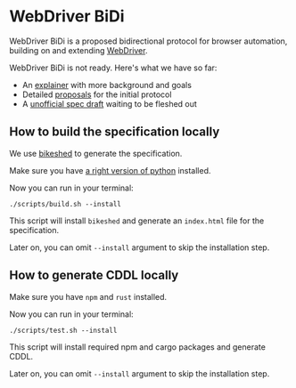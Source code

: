 # WebDriver BiDi

WebDriver BiDi is a proposed bidirectional protocol for browser automation,
building on and extending [WebDriver](https://w3c.github.io/webdriver/).

WebDriver BiDi is not ready. Here's what we have so far:
- An [explainer](./explainer.md) with more background and goals
- Detailed [proposals](./proposals/) for the initial protocol
- A [unofficial spec draft](https://w3c.github.io/webdriver-bidi/) waiting to be fleshed out


## How to build the specification locally

We use [bikeshed](https://tabatkins.github.io/bikeshed/) to generate the specification.

Make sure you have [a right version of python](https://tabatkins.github.io/bikeshed/#install-py3) installed.

Now you can run in your terminal:
```
./scripts/build.sh --install
```
This script will install `bikeshed` and generate an `index.html` file for the specification.

Later on, you can omit `--install` argument to skip the installation step.

## How to generate CDDL locally

Make sure you have `npm` and `rust` installed.

Now you can run in your terminal:
```
./scripts/test.sh --install
```
This script will install required npm and cargo packages and generate CDDL.

Later on, you can omit `--install` argument to skip the installation step.